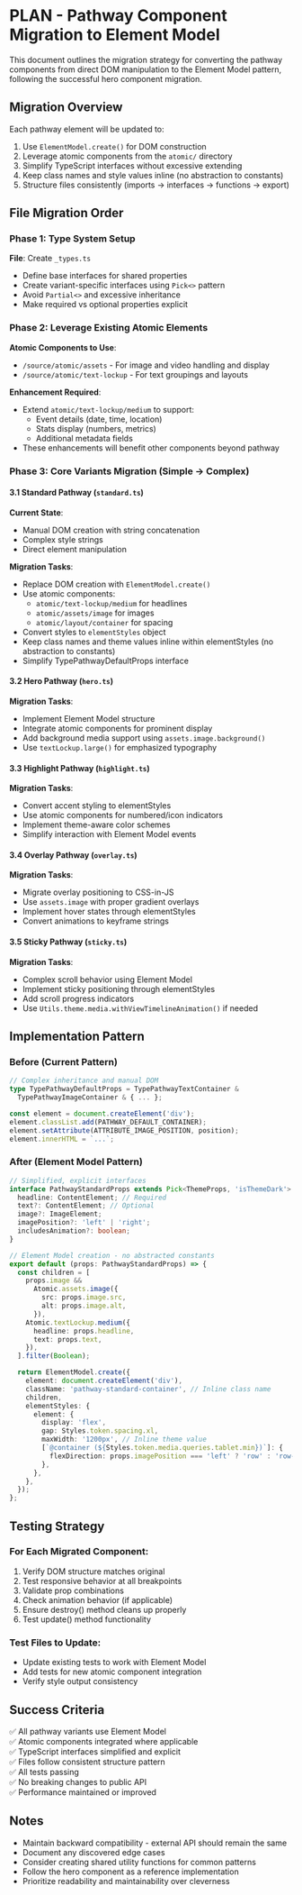 # PLAN - Pathway Component Migration to Element Model

This document outlines the migration strategy for converting the pathway components from direct DOM manipulation to the Element Model pattern, following the successful hero component migration.

## Migration Overview

Each pathway element will be updated to:

1. Use `ElementModel.create()` for DOM construction
2. Leverage atomic components from the `atomic/` directory
3. Simplify TypeScript interfaces without excessive extending
4. Keep class names and style values inline (no abstraction to constants)
5. Structure files consistently (imports → interfaces → functions → export)

## File Migration Order

### Phase 1: Type System Setup

**File**: Create `_types.ts`

- Define base interfaces for shared properties
- Create variant-specific interfaces using `Pick<>` pattern
- Avoid `Partial<>` and excessive inheritance
- Make required vs optional properties explicit

### Phase 2: Leverage Existing Atomic Elements

**Atomic Components to Use**:

- `/source/atomic/assets` - For image and video handling and display
- `/source/atomic/text-lockup` - For text groupings and layouts

**Enhancement Required**:

- Extend `atomic/text-lockup/medium` to support:
  - Event details (date, time, location)
  - Stats display (numbers, metrics)
  - Additional metadata fields
- These enhancements will benefit other components beyond pathway

### Phase 3: Core Variants Migration (Simple → Complex)

#### 3.1 Standard Pathway (`standard.ts`)

**Current State**:

- Manual DOM creation with string concatenation
- Complex style strings
- Direct element manipulation

**Migration Tasks**:

- Replace DOM creation with `ElementModel.create()`
- Use atomic components:
  - `atomic/text-lockup/medium` for headlines
  - `atomic/assets/image` for images
  - `atomic/layout/container` for spacing
- Convert styles to `elementStyles` object
- Keep class names and theme values inline within elementStyles (no abstraction to constants)
- Simplify TypePathwayDefaultProps interface

#### 3.2 Hero Pathway (`hero.ts`)

**Migration Tasks**:

- Implement Element Model structure
- Integrate atomic components for prominent display
- Add background media support using `assets.image.background()`
- Use `textLockup.large()` for emphasized typography

#### 3.3 Highlight Pathway (`highlight.ts`)

**Migration Tasks**:

- Convert accent styling to elementStyles
- Use atomic components for numbered/icon indicators
- Implement theme-aware color schemes
- Simplify interaction with Element Model events

#### 3.4 Overlay Pathway (`overlay.ts`)

**Migration Tasks**:

- Migrate overlay positioning to CSS-in-JS
- Use `assets.image` with proper gradient overlays
- Implement hover states through elementStyles
- Convert animations to keyframe strings

#### 3.5 Sticky Pathway (`sticky.ts`)

**Migration Tasks**:

- Complex scroll behavior using Element Model
- Implement sticky positioning through elementStyles
- Add scroll progress indicators
- Use `Utils.theme.media.withViewTimelineAnimation()` if needed

## Implementation Pattern

### Before (Current Pattern)

```typescript
// Complex inheritance and manual DOM
type TypePathwayDefaultProps = TypePathwayTextContainer &
  TypePathwayImageContainer & { ... };

const element = document.createElement('div');
element.classList.add(PATHWAY_DEFAULT_CONTAINER);
element.setAttribute(ATTRIBUTE_IMAGE_POSITION, position);
element.innerHTML = `...`;
```

### After (Element Model Pattern)

```typescript
// Simplified, explicit interfaces
interface PathwayStandardProps extends Pick<ThemeProps, 'isThemeDark'> {
  headline: ContentElement; // Required
  text?: ContentElement; // Optional
  image?: ImageElement;
  imagePosition?: 'left' | 'right';
  includesAnimation?: boolean;
}

// Element Model creation - no abstracted constants
export default (props: PathwayStandardProps) => {
  const children = [
    props.image &&
      Atomic.assets.image({
        src: props.image.src,
        alt: props.image.alt,
      }),
    Atomic.textLockup.medium({
      headline: props.headline,
      text: props.text,
    }),
  ].filter(Boolean);

  return ElementModel.create({
    element: document.createElement('div'),
    className: 'pathway-standard-container', // Inline class name
    children,
    elementStyles: {
      element: {
        display: 'flex',
        gap: Styles.token.spacing.xl,
        maxWidth: '1200px', // Inline theme value
        [`@container (${Styles.token.media.queries.tablet.min})`]: {
          flexDirection: props.imagePosition === 'left' ? 'row' : 'row-reverse',
        },
      },
    },
  });
};
```

## Testing Strategy

### For Each Migrated Component:

1. Verify DOM structure matches original
2. Test responsive behavior at all breakpoints
3. Validate prop combinations
4. Check animation behavior (if applicable)
5. Ensure destroy() method cleans up properly
6. Test update() method functionality

### Test Files to Update:

- Update existing tests to work with Element Model
- Add tests for new atomic component integration
- Verify style output consistency

## Success Criteria

✅ All pathway variants use Element Model  
✅ Atomic components integrated where applicable  
✅ TypeScript interfaces simplified and explicit  
✅ Files follow consistent structure pattern  
✅ All tests passing  
✅ No breaking changes to public API  
✅ Performance maintained or improved

## Notes

- Maintain backward compatibility - external API should remain the same
- Document any discovered edge cases
- Consider creating shared utility functions for common patterns
- Follow the hero component as a reference implementation
- Prioritize readability and maintainability over cleverness
